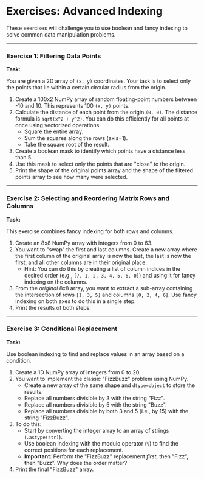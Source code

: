 # Exercises: Advanced Indexing

These exercises will challenge you to use boolean and fancy indexing to solve common data manipulation problems.

---

### Exercise 1: Filtering Data Points

**Task:**

You are given a 2D array of `(x, y)` coordinates. Your task is to select only the points that lie within a certain circular radius from the origin.

1.  Create a 100x2 NumPy array of random floating-point numbers between -10 and 10. This represents 100 `(x, y)` points.
2.  Calculate the distance of each point from the origin `(0, 0)`. The distance formula is `sqrt(x^2 + y^2)`. You can do this efficiently for all points at once using vectorized operations.
    -   Square the entire array.
    -   Sum the squares along the rows (axis=1).
    -   Take the square root of the result.
3.  Create a boolean mask to identify which points have a distance less than 5.
4.  Use this mask to select only the points that are "close" to the origin.
5.  Print the shape of the original points array and the shape of the filtered points array to see how many were selected.

---

### Exercise 2: Selecting and Reordering Matrix Rows and Columns

**Task:**

This exercise combines fancy indexing for both rows and columns.

1.  Create an 8x8 NumPy array with integers from 0 to 63.
2.  You want to "swap" the first and last columns. Create a new array where the first column of the original array is now the last, the last is now the first, and all other columns are in their original place.
    -   Hint: You can do this by creating a list of column indices in the desired order (e.g., `[7, 1, 2, 3, 4, 5, 6, 0]`) and using it for fancy indexing on the columns.
3.  From the *original* 8x8 array, you want to extract a sub-array containing the intersection of rows `[1, 3, 5]` and columns `[0, 2, 4, 6]`. Use fancy indexing on both axes to do this in a single step.
4.  Print the results of both steps.

---

### Exercise 3: Conditional Replacement

**Task:**

Use boolean indexing to find and replace values in an array based on a condition.

1.  Create a 1D NumPy array of integers from 0 to 20.
2.  You want to implement the classic "FizzBuzz" problem using NumPy.
    -   Create a new array of the same shape and `dtype=object` to store the results.
    -   Replace all numbers divisible by 3 with the string "Fizz".
    -   Replace all numbers divisible by 5 with the string "Buzz".
    -   Replace all numbers divisible by both 3 and 5 (i.e., by 15) with the string "FizzBuzz".
3.  To do this:
    -   Start by converting the integer array to an array of strings (`.astype(str)`).
    -   Use boolean indexing with the modulo operator (`%`) to find the correct positions for each replacement.
    -   **Important:** Perform the "FizzBuzz" replacement *first*, then "Fizz", then "Buzz". Why does the order matter?
4.  Print the final "FizzBuzz" array.
